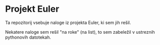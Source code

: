 # Projekt Euler

Ta repozitorij vsebuje naloge iz projekta Euler, ki sem jih rešil.

Nekatere naloge sem rešil "na roke" (na list), to sem zabeležil v ustreznih pythonovih datotekah.
